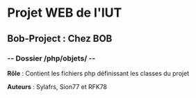 # Projet WEB de l'IUT
## Bob-Project : Chez BOB
### -- Dossier /php/objets/ --

**Rôle** : Contient les fichiers php définissant les classes du projet

**Auteurs** :
Sylafrs, Sion77 et RFK78
